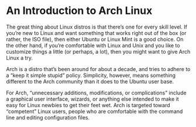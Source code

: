 # An Introduction to Arch Linux
The great thing about Linux distros is that there’s one for every skill level. If you’re new to Linux and want something that works right out of the box (or rather, the ISO file), then either Ubuntu or Linux Mint is a good choice. On the other hand, if you’re comfortable with Linux and Unix and you like to customize things a little (or perhaps, a lot), then you might want to give Arch Linux a try.

Arch is a distro that’s been around for about a decade, and tries to adhere to a “keep it simple stupid” policy. Simplicity, however, means something different to the Arch community than it does to the Ubuntu user base.

For Arch, “unnecessary additions, modifications, or complications” include a graphical user interface, wizards, or anything else intended to make it easy for Linux newbies to get their feet wet. Arch is targeted toward “competent” Linux users, people who are comfortable with the command line and editing configuration files.